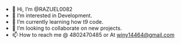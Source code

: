- 👋 Hi, I’m @RAZUEL0082
- 👀 I’m interested in Development.
- 🌱 I’m currently learning how t9 code.
- 💞️ I’m looking to collaborate on new projects.
- 📫 How to reach me @ 4802470485 or At winy14464@gmail.com

<!---
RAZUEL0082/RAZUEL0082 is a ✨ special ✨ repository because its `README.md` (this file) appears on your GitHub profile.
You can click the Preview link to take a look at your changes.
--->
